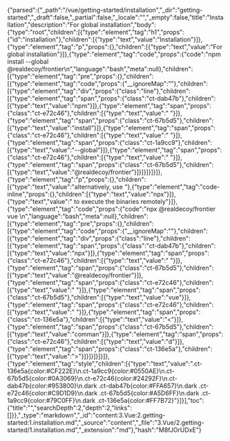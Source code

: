 {"parsed":{"_path":"/vue/getting-started/installation","_dir":"getting-started","_draft":false,"_partial":false,"_locale":"","_empty":false,"title":"Installation","description":"For global installation","body":{"type":"root","children":[{"type":"element","tag":"h1","props":{"id":"installation"},"children":[{"type":"text","value":"Installation"}]},{"type":"element","tag":"p","props":{},"children":[{"type":"text","value":"For global installation"}]},{"type":"element","tag":"code","props":{"code":"npm install --global @realdecoy/frontier\n","language":"bash","meta":null},"children":[{"type":"element","tag":"pre","props":{},"children":[{"type":"element","tag":"code","props":{"__ignoreMap":""},"children":[{"type":"element","tag":"div","props":{"class":"line"},"children":[{"type":"element","tag":"span","props":{"class":"ct-dab47b"},"children":[{"type":"text","value":"npm"}]},{"type":"element","tag":"span","props":{"class":"ct-e72c46"},"children":[{"type":"text","value":" "}]},{"type":"element","tag":"span","props":{"class":"ct-67b5d5"},"children":[{"type":"text","value":"install"}]},{"type":"element","tag":"span","props":{"class":"ct-e72c46"},"children":[{"type":"text","value":" "}]},{"type":"element","tag":"span","props":{"class":"ct-1a9cc9"},"children":[{"type":"text","value":"--global"}]},{"type":"element","tag":"span","props":{"class":"ct-e72c46"},"children":[{"type":"text","value":" "}]},{"type":"element","tag":"span","props":{"class":"ct-67b5d5"},"children":[{"type":"text","value":"@realdecoy/frontier"}]}]}]}]}]},{"type":"element","tag":"p","props":{},"children":[{"type":"text","value":"alternatively, use "},{"type":"element","tag":"code-inline","props":{},"children":[{"type":"text","value":"npx"}]},{"type":"text","value":" to execute the binaries remotely"}]},{"type":"element","tag":"code","props":{"code":"npx @realdecoy/frontier vue <command>\n","language":"bash","meta":null},"children":[{"type":"element","tag":"pre","props":{},"children":[{"type":"element","tag":"code","props":{"__ignoreMap":""},"children":[{"type":"element","tag":"div","props":{"class":"line"},"children":[{"type":"element","tag":"span","props":{"class":"ct-dab47b"},"children":[{"type":"text","value":"npx"}]},{"type":"element","tag":"span","props":{"class":"ct-e72c46"},"children":[{"type":"text","value":" "}]},{"type":"element","tag":"span","props":{"class":"ct-67b5d5"},"children":[{"type":"text","value":"@realdecoy/frontier"}]},{"type":"element","tag":"span","props":{"class":"ct-e72c46"},"children":[{"type":"text","value":" "}]},{"type":"element","tag":"span","props":{"class":"ct-67b5d5"},"children":[{"type":"text","value":"vue"}]},{"type":"element","tag":"span","props":{"class":"ct-e72c46"},"children":[{"type":"text","value":" "}]},{"type":"element","tag":"span","props":{"class":"ct-136e5a"},"children":[{"type":"text","value":"<"}]},{"type":"element","tag":"span","props":{"class":"ct-67b5d5"},"children":[{"type":"text","value":"comman"}]},{"type":"element","tag":"span","props":{"class":"ct-e72c46"},"children":[{"type":"text","value":"d"}]},{"type":"element","tag":"span","props":{"class":"ct-136e5a"},"children":[{"type":"text","value":">"}]}]}]}]}]},{"type":"element","tag":"style","children":[{"type":"text","value":".ct-136e5a{color:#CF222E}\n.ct-1a9cc9{color:#0550AE}\n.ct-67b5d5{color:#0A3069}\n.ct-e72c46{color:#24292F}\n.ct-dab47b{color:#953800}\n.dark .ct-dab47b{color:#FFA657}\n.dark .ct-e72c46{color:#C9D1D9}\n.dark .ct-67b5d5{color:#A5D6FF}\n.dark .ct-1a9cc9{color:#79C0FF}\n.dark .ct-136e5a{color:#FF7B72}"}]}],"toc":{"title":"","searchDepth":2,"depth":2,"links":[]}},"_type":"markdown","_id":"content:3.Vue:2.getting-started:1.installation.md","_source":"content","_file":"3.Vue/2.getting-started/1.installation.md","_extension":"md"},"hash":"M8fJOrUDxE"}